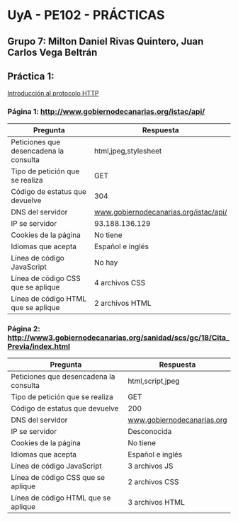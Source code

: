 # UyA - PE102 - PRÁCTICAS
## Grupo 7: Milton Daniel Rivas Quintero, Juan Carlos Vega Beltrán


## Práctica 1: 
[Introducción al protocolo HTTP](https://github.com/Nitro1000/UyA/blob/master/Practica_1/Practica1.md)




### Página 1:  http://www.gobiernodecanarias.org/istac/api/

| Pregunta                               | Respuesta                 |
| ------ | ----------- |
| Peticiones que desencadena la consulta | html,jpeg,stylesheet      |
| Tipo de petición que se realiza        | GET                       |
| Código de estatus que devuelve         | 304                       |
| DNS del servidor                       |www.gobiernodecanarias.org/istac/api/ |
| IP se servidor                         | 93.188.136.129            |
| Cookies de la página                   | No tiene                  |
| Idiomas que acepta                     | Español e inglés          |
| Línea de código JavaScript             | No hay                    |
| Línea de código CSS que se aplique     | 4 archivos CSS            |
| Línea de código HTML que se aplique    | 2 archivos HTML           |


### Página 2:  http://www3.gobiernodecanarias.org/sanidad/scs/gc/18/Cita_Previa/index.html

| Pregunta                               | Respuesta                 |
| ------ | ----------- |
| Peticiones que desencadena la consulta | html,script,jpeg          |
| Tipo de petición que se realiza        | GET                       |
| Código de estatus que devuelve         | 200                       |
| DNS del servidor                       |www.gobiernodecanarias.org |
| IP se servidor                         | Desconocida               |
| Cookies de la página                   | No tiene                  |
| Idiomas que acepta                     | Español e inglés          |
| Línea de código JavaScript             | 3 archivos JS             |
| Línea de código CSS que se aplique     | 2 archivos CSS            |
| Línea de código HTML que se aplique    | 3 archivos HTML           |





